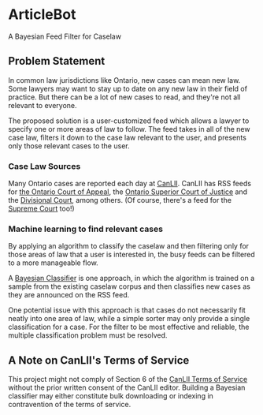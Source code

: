 # ArticleBot
A Bayesian Feed Filter for Caselaw

## Problem Statement

In common law jurisdictions like Ontario, new cases can mean new law. Some lawyers may want to stay up to date on any new law in their field of practice.  But there can be a lot of new cases to read, and they're not all relevant to everyone.

The proposed solution is a user-customized feed which allows a lawyer to specify one or more areas of law to follow.  The feed takes in all of the new case law, filters it down to the case law relevant to the user, and presents only those relevant cases to the user.

### Case Law Sources

Many Ontario cases are reported each day at [CanLII](http://www.canlii.org/).
CanLII has RSS feeds for [the Ontario Court of Appeal](http://www.canlii.org/en/on/onca/rss_new.xml), the [Ontario Superior Court of Justice](http://www.canlii.org/en/on/onsc/rss_new.xml) and the [Divisional Court](http://www.canlii.org/en/on/onscdc/rss_new.xml), among others.  (Of course, there's a feed for the [Supreme Court](http://www.canlii.org/en/ca/scc/rss_new.xml) too!)

### Machine learning to find relevant cases

By applying an algorithm to classify the caselaw and then filtering only for those areas of law that a user is interested in, the busy feeds can be filtered to a more manageable flow.  

A [Bayesian Classifier](https://en.wikipedia.org/wiki/Naive_Bayes_classifier) is one approach, in which the algorithm is trained on a sample from the existing caselaw corpus and then classifies new cases as they are announced on the RSS feed. 

One potential issue with this approach is that cases do not necessarily fit neatly into one area of law, while a simple sorter may only provide a single classification for a case.  For the filter to be most effective and reliable, the multiple classification problem must be resolved.

## A Note on CanLII's Terms of Service

This project might not comply of Section 6 of the [CanLII Terms of Service](http://www.canlii.org/en/info/terms.html) without the prior written consent of the CanLII editor.  Building a Bayesian classifier may either constitute bulk downloading or indexing in contravention of the terms of service.

